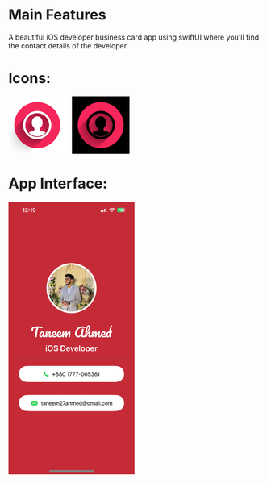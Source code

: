 # Main Features
A beautiful iOS developer business card app using swiftUI where you'll find the contact details of the developer. 

# Icons:
<p align="left">
  <img src="Documentation/iconLight.png">&nbsp;&nbsp;
  <img src="Documentation/iconDark.png">
</p>

# App Interface:
<img src="Documentation/img1.PNG" width="250">



